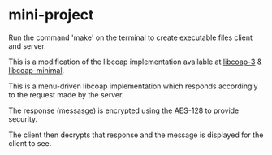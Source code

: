 # mini-project
Run the command 'make' on the terminal to create executable files client and server.

This is a modification of the libcoap implementation available at [libcoap-3](https://github.com/obgm/libcoap) & [libcoap-minimal](https://github.com/obgm/libcoap).

This is a menu-driven libcoap implementation which responds accordingly to the request made by the server.

The response (messasge) is encrypted using the AES-128 to provide security.

The client then decrypts that response and the message is displayed for the client to see.
